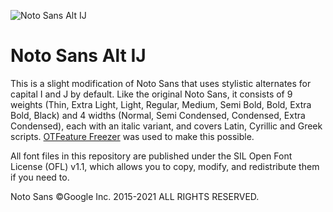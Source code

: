 ![Noto Sans Alt IJ](NotoSansIJPreview.png)
# Noto Sans Alt IJ
This is a slight modification of Noto Sans that uses stylistic alternates for capital I and J by default. Like the original Noto Sans, it consists of 9 weights (Thin, Extra Light, Light, Regular, Medium, Semi Bold, Bold, Extra Bold, Black) and 4 widths (Normal, Semi Condensed, Condensed, Extra Condensed), each with an italic variant, and covers Latin, Cyrillic and Greek scripts. [OTFeature Freezer](https://github.com/twardoch/fonttools-opentype-feature-freezer) was used to make this possible.

All font files in this repository are published under the SIL Open Font License (OFL) v1.1, which allows you to copy, modify, and redistribute them if you need to.

Noto Sans ©Google Inc. 2015-2021 ALL RIGHTS RESERVED.
